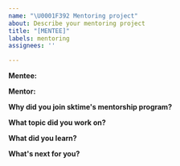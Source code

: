 ```yaml
---
name: "\U0001F392 Mentoring project"
about: Describe your mentoring project
title: "[MENTEE]"
labels: mentoring
assignees: ''

---
```


**Mentee:** 
<!-- Name (pronouns - optional) / current role, project / social handles (twitter - t, GitHub - gh, etc.) / anything else you’d like to share -->

**Mentor:** 
<!-- please paste the GitHub user name of your mentor -->

**Why did you join sktime's mentorship program?**

**What topic did you work on?** 
<!-- please add links to issues/PR if applicable -->

**What did you learn?**

**What's next for you?**

<!-- Thanks for participating! -->
